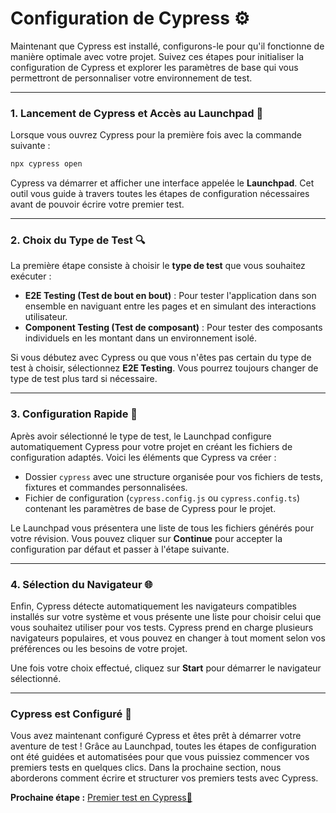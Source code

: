 # Configuration de Cypress ⚙️

Maintenant que Cypress est installé, configurons-le pour qu'il fonctionne de manière optimale avec votre projet. Suivez ces étapes pour initialiser la configuration de Cypress et explorer les paramètres de base qui vous permettront de personnaliser votre environnement de test.

---

### 1. Lancement de Cypress et Accès au Launchpad 🚀

Lorsque vous ouvrez Cypress pour la première fois avec la commande suivante :

```bash
npx cypress open
```

Cypress va démarrer et afficher une interface appelée le **Launchpad**. Cet outil vous guide à travers toutes les étapes de configuration nécessaires avant de pouvoir écrire votre premier test.

---

### 2. Choix du Type de Test 🔍

La première étape consiste à choisir le **type de test** que vous souhaitez exécuter :

- **E2E Testing (Test de bout en bout)** : Pour tester l'application dans son ensemble en naviguant entre les pages et en simulant des interactions utilisateur.
- **Component Testing (Test de composant)** : Pour tester des composants individuels en les montant dans un environnement isolé.

Si vous débutez avec Cypress ou que vous n'êtes pas certain du type de test à choisir, sélectionnez **E2E Testing**. Vous pourrez toujours changer de type de test plus tard si nécessaire.

---

### 3. Configuration Rapide 📝

Après avoir sélectionné le type de test, le Launchpad configure automatiquement Cypress pour votre projet en créant les fichiers de configuration adaptés. Voici les éléments que Cypress va créer :

- Dossier `cypress` avec une structure organisée pour vos fichiers de tests, fixtures et commandes personnalisées.
- Fichier de configuration (`cypress.config.js` ou `cypress.config.ts`) contenant les paramètres de base de Cypress pour le projet.

Le Launchpad vous présentera une liste de tous les fichiers générés pour votre révision. Vous pouvez cliquer sur **Continue** pour accepter la configuration par défaut et passer à l'étape suivante.

---

### 4. Sélection du Navigateur 🌐

Enfin, Cypress détecte automatiquement les navigateurs compatibles installés sur votre système et vous présente une liste pour choisir celui que vous souhaitez utiliser pour vos tests. Cypress prend en charge plusieurs navigateurs populaires, et vous pouvez en changer à tout moment selon vos préférences ou les besoins de votre projet.

Une fois votre choix effectué, cliquez sur **Start** pour démarrer le navigateur sélectionné.

---

### Cypress est Configuré 🎉

Vous avez maintenant configuré Cypress et êtes prêt à démarrer votre aventure de test ! Grâce au Launchpad, toutes les étapes de configuration ont été guidées et automatisées pour que vous puissiez commencer vos premiers tests en quelques clics. Dans la prochaine section, nous aborderons comment écrire et structurer vos premiers tests avec Cypress.

__Prochaine étape :__ [Premier test en Cypress🚀](/EXEMPLE.md)
